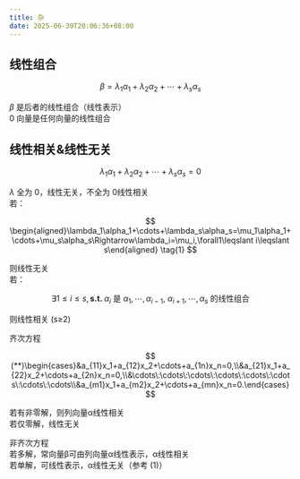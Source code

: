 ```yaml
---
title: 杂
date: 2025-06-30T20:06:36+08:00
---
```


## 线性组合

$$
 \beta=\lambda_1\alpha_1+\lambda_2\alpha_2+\cdots+\lambda_s\alpha_s
$$

$\beta$ 是后者的线性组合（线性表示）  
0 向量是任何向量的线性组合  
## 线性相关&线性无关

$$
 \lambda_1\alpha_1+\lambda_2\alpha_2+\cdots+\lambda_s\alpha_s=0
$$

$\lambda$ 全为 0，线性无关，不全为 0线性相关  
若：

$$
\begin{aligned}\lambda_1\alpha_1+\cdots+\lambda_s\alpha_s=\mu_1\alpha_1+\cdots+\mu_s\alpha_s\Rightarrow\lambda_i=\mu_i,\forall1\leqslant i\leqslant s\end{aligned} \tag{1}
$$

则线性无关  
若：

$$
 \exists1\leqslant i\leqslant s,\textbf{s.t. }\alpha_i\text{ 是 }\alpha_1,\cdots,\alpha_{i-1},\:\alpha_{i+1},\cdots,\alpha_s\text{ 的线性组合}
$$

则线性相关 (s≥2)  

齐次方程  

$$
 (**)\begin{cases}&a_{11}x_1+a_{12}x_2+\cdots+a_{1n}x_n=0,\\&a_{21}x_1+a_{22}x_2+\cdots+a_{2n}x_n=0,\\&\cdots\:\cdots\:\cdots\:\cdots\:\cdots\:\cdots\:\cdots\:\cdots\\&a_{m1}x_1+a_{m2}x_2+\cdots+a_{mn}x_n=0.\end{cases}
$$

若有非零解，则列向量α线性相关  
若仅零解，线性无关  

非齐次方程  
若多解，常向量β可由列向量α线性表示，α线性相关  
若单解，可线性表示，α线性无关（参考 (1)）
